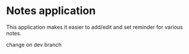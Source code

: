 # Notes application

This application makes it easier to add/edit and set reminder for various notes. 

change on dev branch
